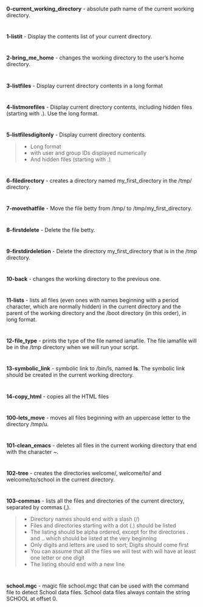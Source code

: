 **0-current_working_directory**  -   absolute path name of the current working directory.
#
**1-listit**                     -   Display the contents list of your current directory.
#
**2-bring_me_home**              -   changes the working directory to the user’s home directory.
#
**3-listfiles**                  -   Display current directory contents in a long format
#
**4-listmorefiles**              -   Display current directory contents, including hidden files (starting with .). Use the long format.
#
**5-listfilesdigitonly**         - Display current directory contents.

   >* Long format
   >* with user and group IDs displayed numerically
   >* And hidden files (starting with .)
#
**6-filedirectory**              - creates a directory named my_first_directory in the /tmp/ directory.
#
**7-movethatfile**               - Move the file betty from /tmp/ to /tmp/my_first_directory.
#
**8-firstdelete**                - Delete the file betty.
#
**9-firstdirdeletion**           - Delete the directory my_first_directory that is in the /tmp directory.
#
**10-back**                      - changes the working directory to the previous one. 
#
**11-lists**                     - lists all files (even ones with names beginning with a period character, which are normally hidden) in the current directory and the parent of the working directory and the /boot directory (in this order), in long format.
#
**12-file_type**                 - prints the type of the file named iamafile. The file iamafile will be in the /tmp directory when we will run your script.
#
**13-symbolic_link**             - symbolic link to /bin/ls, named __ls__. The symbolic link should be created in the current working directory. 
#
**14-copy_html**                 - copies all the HTML files
#
**100-lets_move**                - moves all files beginning with an uppercase letter to the directory /tmp/u.
#
**101-clean_emacs**              - deletes all files in the current working directory that end with the character ~.
#
**102-tree**                     - creates the directories welcome/, welcome/to/ and welcome/to/school in the current directory.
#
**103-commas**                   - lists all the files and directories of the current directory, separated by commas (,).

   >*  Directory names should end with a slash (/)
   >*  Files and directories starting with a dot (.) should be listed
   >*  The listing should be alpha ordered, except for the directories . and .. which should be listed at the very beginning
   >* Only digits and letters are used to sort; Digits should come first
   >* You can assume that all the files we will test with will have at least one letter or one digit
   >* The listing should end with a new line
#
**school.mgc**                   - magic file school.mgc that can be used with the command file to detect School data files. School data files always contain the string SCHOOL at offset 0.


